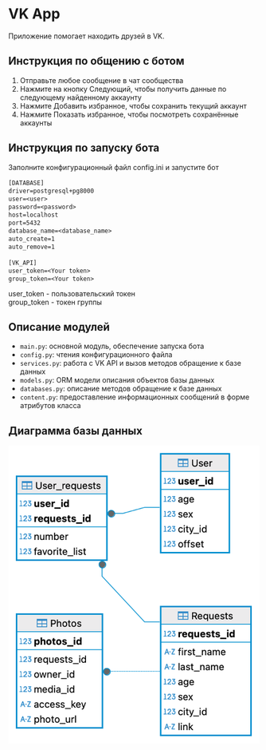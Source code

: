 # VK App

Приложение помогает находить друзей в VK.


## Инструкция по общению с ботом

1. Отправьте любое сообщение в чат сообщества
2. Нажмите на кнопку Следующий, чтобы получить данные по следующему найденному аккаунту
3. Нажмите Добавить избранное, чтобы сохранить текущий аккаунт
4. Нажмите Показать избранное, чтобы посмотреть сохранённые аккаунты


## Инструкция по запуску бота

Заполните конфигурационный файл config.ini и запустите бот

```
[DATABASE]
driver=postgresql+pg8000
user=<user>
password=<password>
host=localhost
port=5432
database_name=<database_name>
auto_create=1
auto_remove=1

[VK_API]
user_token=<Your token>
group_token=<Your token>
```

user_token - пользовательский токен\
group_token - токен группы


## Описание модулей

- `main.py`: основной модуль, обеспечение запуска бота
- `config.py`: чтения конфигурационного файла
- `services.py`: работа с VK API и вызов методов обращение к базе данных
- `models.py`: ORM модели описания объектов базы данных
- `databases.py`: описание методов обращение к базе данных
- `content.py`: предоставление информационных сообщений в форме атрибутов класса


## Диаграмма базы данных
![Диаграмма базы данных](img/diagram.png)


